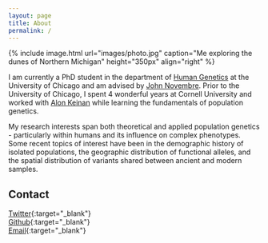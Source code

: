 ```yaml
---
layout: page
title: About
permalink: /
---
```


{% include image.html url="images/photo.jpg" caption="Me exploring the dunes of Northern Michigan" height="350px" align="right" %}

I am currently a PhD student in the department of [Human Genetics](https://genes.uchicago.edu/) at the University of Chicago and am advised by [John Novembre](http://jnpopgen.org/). Prior to the University of Chicago, I spent 4 wonderful years at Cornell University and worked with [Alon Keinan](http://keinanlab.cb.bscb.cornell.edu/) while learning the fundamentals of population genetics.

My research interests span both theoretical and applied population genetics - particularly within humans and its influence on complex phenotypes. Some recent topics of interest have been in the demographic history of isolated populations, the geographic distribution of functional alleles, and the spatial distribution of variants shared between ancient and modern samples. 

## Contact

[Twitter]{:target="_blank"} <br />
[Github]{:target="_blank"} <br />
[Email]{:target="_blank"} <br />

[Twitter]: https://twitter.com/aabiddanda
[Github]: https://github.com/aabiddanda
[Email]: mailto:a<lastname>@uchicago.edu
